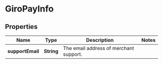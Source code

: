 

# GiroPayInfo


## Properties

| Name | Type | Description | Notes |
|------------ | ------------- | ------------- | -------------|
|**supportEmail** | **String** | The email address of merchant support. |  |



